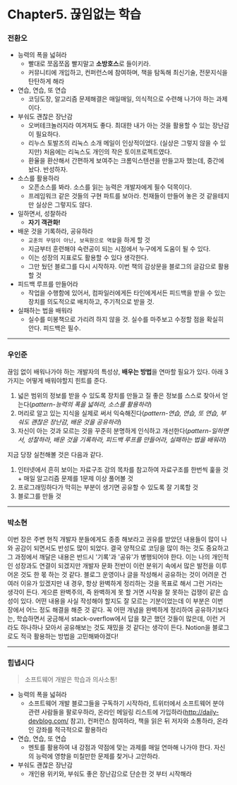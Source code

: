 # Chapter5. 끊임없는 학습

### 전환오

- 능력의 폭을 넓혀라
  - 빨대로 쪼옵쪼옵 빨지말고 **소방호스**로 들이키라.
  - 커뮤니티에 개입하고, 컨퍼런스에 참여하며, 책을 탐독해 최신기술, 전문지식을 탄탄하게 해라
- 연습, 연습, 또 연습
  - 코딩도장, 알고리즘 문제해결은 매일매일, 의식적으로 수련해 나가야 하는 과제이다.
- 부숴도 괜찮은 장난감
  - 오버테크놀러지라 여겨져도 좋다. 최대한 내가 아는 것을 활용할 수 있는 장난감이 필요하다.
  - 리누스 토발즈의 리눅스 소개 메일이 인상적이었다. (실상은 그렇지 않을 수 있지만) 처음에는 리눅스도 개인의 작은 토이프로젝트였다.
  - 환율을 환산해서 간편하게 보여주는 크롬익스텐션을 만들고자 했는데, 중간에 놨다. 반성하자.
- 소스를 활용하라
  - 오픈소스를 봐라. 소스를 읽는 능력은 개발자에게 필수 덕목이다.
  - 프레임워크 같은 것들의 구현 파트를 보아라. 천재들이 만들어 놓은 것 같을테지만 실상은 그렇지도 않다.
- 일하면서, 성찰하라
  - **자기 객관화!**
- 배운 것을 기록하라, 공유하라
  - `교훈의 무덤이 아닌, 보육원으로 역할`을 하게 할 것
  - 지금부터 훈련해야 숙련공이 되는 시점에서 누구에게 도움이 될 수 있다.
  - 이는 성장의 지표로도 활용할 수 있다 생각한다.
  - 그만 뒀던 블로그를 다시 시작하자. 이번 책의 감상문을 블로그의 글감으로 활용할 것
- 피드백 루프를 만들어라
  - 작업을 수행함에 있어서, 컴파일러에게든 타인에게서든 피드백을 받을 수 있는 장치를 의도적으로 배치하고, 주기적으로 받을 것.
- 실패하는 법을 배워라
  - 실수를 미봉책으로 가리려 하지 않을 것. 실수를 마주보고 수정할 점을 확실히 안다. 피드백은 필수.

----

### 우인준
 
끊임 없이 배워나가야 하는 개발자의 특성상, **배우는 방법**을 연마할 필요가 있다. 아래 3가지는 어떻게 배워야할지 힌트를 준다. 
  1) 넓은 범위의 정보를 받을 수 있도록 장치를 만들고 질 좋은 정보를 스스로 찾아서 얻는다(*pattern-능력의 폭을 넓혀라, 소스를 활용하라*)
  2) 머리로 알고 있는 지식을 실제로 써서 익숙해진다(*pattern-연습, 연습, 또 연습, 부숴도 괜찮은 장난감, 배운 것을 공유하라*)
  3) 자신이 아는 것과 모르는 것을 꾸준히 분명하게 인식하고 개선한다(*pattern-일하면서, 성찰하라, 배운 것을 기록하라, 피드백 루프를 만들어라, 실패하는 법을 배워라*)
  
지금 당장 실천해볼 것은 다음과 같다.
  1) 인터넷에서 흔히 보이는 자료구조 강의 목차를 참고하여 자료구조를 한번씩 훑을 것 + 매일 알고리즘 문제를 1문제 이상 풀어볼 것
  2) 프로그래밍하다가 막히는 부분이 생기면 공유할 수 있도록 잘 기록할 것
  3) 블로그를 만들 것

---
### 박소현

이번 장은 주변 현직 개발자 분들에게도 종종 해보라고 권유를 받았던 내용들이 많이 나와 공감이 되면서도 반성도 많이 되었다. 결국 양적으로 코딩을 많이 하는 것도 중요하고 그 과정에서 깨달은 내용은 반드시 '기록'과 '공유'가 병행되어야 한다. 이는 나의 개인적인 성장과도 연결이 되겠지만 개발자 문화 전반이 이런 분위기 속에서 많은 발전을 이루어온 것도 한 몫 하는 것 같다. 블로그 운영이나 글을 작성해서 공유하는 것이 어려운 건 여러 이유가 있겠지만 내 경우, 항상 완벽하게 정리하는 것을 목표로 해서 그런 거라는 생각이 든다. 게으른 완벽주의, 즉 완벽하게 못 할 거면 시작을 잘 못하는 겁쟁이 같은 습성이 있다. 어떤 내용을 사실 작성해야 할지도 잘 모르는 기분이었는데 이 부분은 이번 장에서 어느 정도 해결을 해준 것 같다. 꼭 어떤 개념을 완벽하게 정리하여 공유하기보다는, 학습하면서 궁금해서 stack-overflow에서 답을 찾곤 했던 것들이 많은데, 이런 거라도 하나하나 모아서 공유해보는 것도 재밌을 것 같다는 생각이 든다. Notion을 블로그로도 적극 활용하는 방법을 고민해봐야겠다!

---
  
  ### 힘냅시다

> 소프트웨어 개발은 학습과 의사소통!

- 능력의 폭을 넓혀라
  - 소프트웨어 개발 블로그들을 구독하기 시작하라, 트위터에서 소프트웨어 분야 관련 사람들을 팔로우하라, 온라인 메일링 리스트에 가입하라(http://daily-devblog.com/ 참고), 컨퍼런스 참여하라, 책을 읽은 뒤 저자와 소통하라, 온라인 강좌를 적극적으로 활용하라
- 연습, 연습, 또 연습
  - 멘토를 활용하여 내 강점과 약점에 맞는 과제를 매일 연마해 나가야 한다. 자신의 능력에 영향을 미칠만한 문제를 찾거나 고안하라.
- 부숴도 괜찮은 장난감
  - 개인용 위키와, 부숴도 좋은 장난감으로 단순한 것 부터 시작해라
